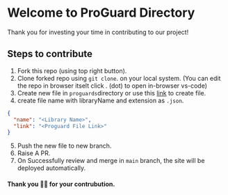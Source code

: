# Welcome to ProGuard Directory
Thank you for investing your time in contributing to our project!


## Steps to contribute
1. Fork this repo (using top right button).
2. Clone forked repo using `git clone`. on your local system. (You can edit the repo in browser itselt click . (dot) to open in-browser vs-code)
3. Create new file in `proguards`directory or use this [link](https://github.com/yogeshpaliyal/ProGuard-Directory/new/main/proguards) to create file.
4.  create file name with libraryName and extension as `.json`.
```json
{
  "name": "<Library Name>",
  "link": "<Proguard File Link>"
}
```
5. Push the new file to new branch.
6. Raise A PR.
7. On Successfully review and merge in `main` branch, the site will be deployed automatically.



#### Thank you  🎉🎉  for your contrubution.  
